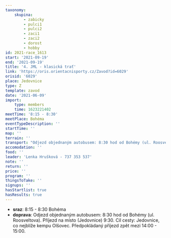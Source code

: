 ```yaml
---
taxonomy:
    skupina:
        - zabicky
        - pulci1
        - pulci2
        - zaci1
        - zaci2
        - dorost
        - hobby
id: 2021-race_1613
start: '2021-09-19'
end: '2021-09-19'
title: '4. JML - klasická trať'
link: 'https://oris.orientacnisporty.cz/Zavod?id=6029'
orisid: '6029'
place: Jedovnice
type: Z
template: zavod
date: '2021-06-09'
import:
    type: members
    time: 1623221402
meetTime: '8:15 - 8:30'
meetPlace: Bohéma
eventTypeDescription: ''
startTime: ''
map: ''
terrain: ''
transport: "Odjezd objednaným autobusem: 8:30 hod od Bohémy (ul. Roosveltova).\r\nPříjezd na místo (Jedovnice) 9:30. \r\nCíl cesty: Jedovnice, co nejblíže kempu Olšovec. \r\nPředpokládaný příjezd zpět mezi 14:00 - 15:00."
accomodation: ''
food: ''
leader: 'Lenka Hrušková - 737 353 537'
note: ''
return: ''
price: ''
program: ''
thingsToTake: ''
signups: ''
hasStartlist: true
hasResults: true
---
```


* **sraz**: 8:15 - 8:30 Bohéma
* **doprava**: Odjezd objednaným autobusem: 8:30 hod od Bohémy (ul. Roosveltova).
Příjezd na místo (Jedovnice) 9:30. 
Cíl cesty: Jedovnice, co nejblíže kempu Olšovec. 
Předpokládaný příjezd zpět mezi 14:00 - 15:00.
